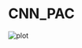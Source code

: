 # CNN_PAC
![plot](https://drive.google.com/file/d/1T8Kw_snjCRfznC-GUAnIiCgk17TNSBFc/view?usp=sharing)
